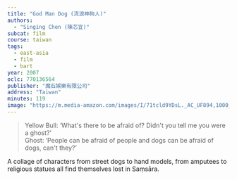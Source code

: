 ```yaml
---
title: "God Man Dog (流浪神狗人)"
authors:
  - "Singing Chen (陳芯宜)"
subcat: film
course: taiwan
tags:
  - east-asia
  - film
  - bart
year: 2007
oclc: 770136564
publisher: "魔石娛樂有限公司"
address: "Taiwan"
minutes: 119
image: "https://m.media-amazon.com/images/I/71tcld9YDsL._AC_UF894,1000_QL80_FMwebp_.jpg"
---
```


> Yellow Bull: ‘What's there to be afraid of?
Didn't you tell me you were a ghost?’  
Ghost: ‘People can be afraid of people
and dogs can be afraid of dogs, can't they?’

A collage of characters from street dogs to hand models, from amputees to religious statues all find themselves lost in Saṃsāra.
